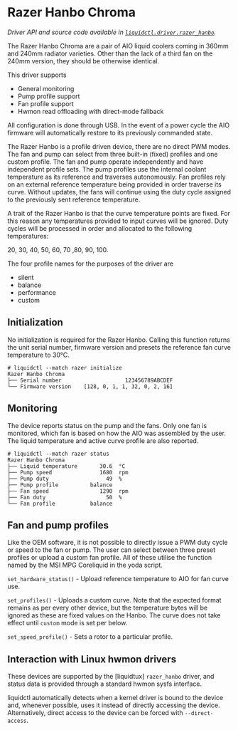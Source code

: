 # Razer Hanbo Chroma
_Driver API and source code available in [`liquidctl.driver.razer_hanbo`](../liquidctl/driver/razer_hanbo.py)._

The Razer Hanbo Chroma are a pair of AIO liquid coolers coming in 360mm and
240mm radiator varieties. Other than the lack of a third fan on the 240mm
version, they should be otherwise identical.

This driver supports
- General monitoring
- Pump profile support
- Fan profile support
- Hwmon read offloading with direct-mode fallback

All configuration is done through USB. In the event of a power cycle the
AIO firmware will automatically restore to its previously commanded state.

The Razer Hanbo is a profile driven device, there are no direct PWM modes.
The fan and pump can select from three built-in (fixed) profiles and one custom
profile. The fan and pump operate independently and have independent profile
sets. The pump profiles use the internal coolant temperature as its reference
and traverses autonomously. Fan profiles rely on an external reference
temperature being provided in order traverse its curve. Without updates, the
fans will continue using the duty cycle assigned to the previously sent
reference temperature.

A trait of the Razer Hanbo is that the curve temperature points are fixed.
For this reason any temperatures provided to input curves will be ignored.
Duty cycles will be processed in order and allocated to the following
temperatures:

20, 30, 40, 50, 60, 70 ,80, 90, 100.

The four profile names for the purposes of the driver are
- silent
- balance
- performance
- custom

## Initialization
[Initialization]: #initialization

No initialization is required for the Razer Hanbo. Calling this function
returns the unit serial number, firmware version and presets the reference
fan curve temperature to 30°C.


```
# liquidctl --match razer initialize
Razer Hanbo Chroma
├── Serial number                    123456789ABCDEF
└── Firmware version    [128, 0, 1, 1, 32, 0, 2, 16]
```

## Monitoring

The device reports status on the pump and the fans. Only one fan is monitored,
which fan is based on how the AIO was assembled by the user. The liquid
temperature and active curve profile are also reported.

```
# liquidctl --match razer status
Razer Hanbo Chroma
├── Liquid temperature       30.6  °C
├── Pump speed               1680  rpm
├── Pump duty                  49  %
├── Pump profile          balance
├── Fan speed                1290  rpm
├── Fan duty                   50  %
└── Fan profile           balance
```

## Fan and pump profiles

Like the OEM software, it is not possible to directly issue a PWM duty cycle
or speed to the fan or pump. The user can select between three preset profiles
or upload a custom fan profile. All of these utilise the function named by
the MSI MPG Coreliquid in the yoda script.

`set_hardware_status()` - Upload reference temperature to AIO for fan curve use.

`set_profiles()` - Uploads a custom curve. Note that the expected format
remains as per every other device, but the temperature bytes will be ignored
as these are fixed values on the Hanbo. The curve does not take effect until
`custom` mode is set per below.

`set_speed_profile()` - Sets a rotor to a particular profile.

## Interaction with Linux hwmon drivers
[Linux hwmon]: #interaction-with-linux-hwmon-drivers

These devices are supported by the [liquidtux] `razer_hanbo` driver, and status
data is provided through a standard hwmon sysfs interface.

liquidctl automatically detects when a kernel driver is bound to the device and,
whenever possible, uses it instead of directly accessing the device.
Alternatively, direct access to the device can be forced with `--direct-access`.
